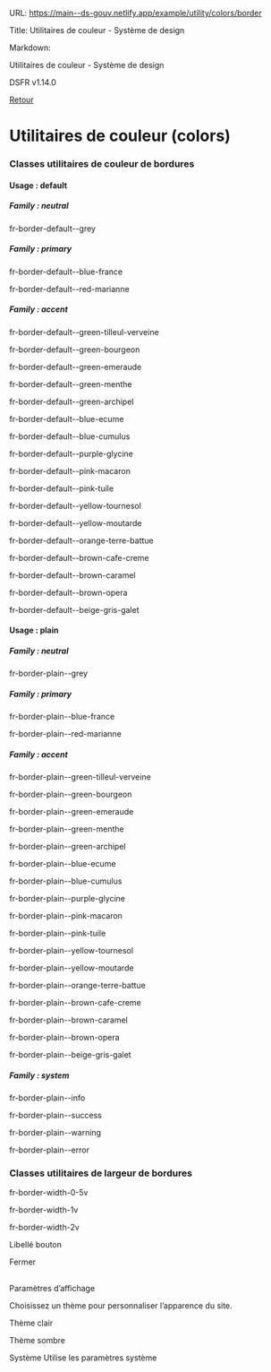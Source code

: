 URL:
https://main--ds-gouv.netlify.app/example/utility/colors/border

Title:
Utilitaires de couleur - Système de design

Markdown:


Utilitaires de couleur - Système de design


DSFR v1.14.0


[Retour](../)


# Utilitaires de couleur (colors)


### Classes utilitaires de couleur de bordures


#### Usage : default


##### Family : neutral


fr-border-default--grey


##### Family : primary


fr-border-default--blue-france


fr-border-default--red-marianne


##### Family : accent


fr-border-default--green-tilleul-verveine


fr-border-default--green-bourgeon


fr-border-default--green-emeraude


fr-border-default--green-menthe


fr-border-default--green-archipel


fr-border-default--blue-ecume


fr-border-default--blue-cumulus


fr-border-default--purple-glycine


fr-border-default--pink-macaron


fr-border-default--pink-tuile


fr-border-default--yellow-tournesol


fr-border-default--yellow-moutarde


fr-border-default--orange-terre-battue


fr-border-default--brown-cafe-creme


fr-border-default--brown-caramel


fr-border-default--brown-opera


fr-border-default--beige-gris-galet


#### Usage : plain


##### Family : neutral


fr-border-plain--grey


##### Family : primary


fr-border-plain--blue-france


fr-border-plain--red-marianne


##### Family : accent


fr-border-plain--green-tilleul-verveine


fr-border-plain--green-bourgeon


fr-border-plain--green-emeraude


fr-border-plain--green-menthe


fr-border-plain--green-archipel


fr-border-plain--blue-ecume


fr-border-plain--blue-cumulus


fr-border-plain--purple-glycine


fr-border-plain--pink-macaron


fr-border-plain--pink-tuile


fr-border-plain--yellow-tournesol


fr-border-plain--yellow-moutarde


fr-border-plain--orange-terre-battue


fr-border-plain--brown-cafe-creme


fr-border-plain--brown-caramel


fr-border-plain--brown-opera


fr-border-plain--beige-gris-galet


##### Family : system


fr-border-plain--info


fr-border-plain--success


fr-border-plain--warning


fr-border-plain--error


### Classes utilitaires de largeur de bordures


fr-border-width-0-5v


fr-border-width-1v


fr-border-width-2v


Libellé bouton


Fermer


##
Paramètres d’affichage


Choisissez un thème pour personnaliser l’apparence du site.


Thème clair


Thème sombre


Système
Utilise les paramètres système